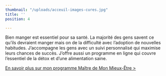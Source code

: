 ```yaml
---
thumbnail: "/uploads/acceuil-images-cures.jpg"
title: ''
position: 4

---
```

Bien manger est essentiel pour sa santé. La majorité des gens savent ce qu’ils devraient manger mais on de la difficulté avec l’adoption de nouvelles habitudes. J’accompagne les gens avec un suivi personnalisé qui maximise leurs chances de succès. J’offre aussi un programme en ligne qui couvre l’essentiel de la détox et d’une alimentation saine.

[En savoir plus sur mon programme Maître de Mon Mieux-Être >](https://nancy-bilodeau-refonte.vercel.app/boutique/programme-de-transformation/)
